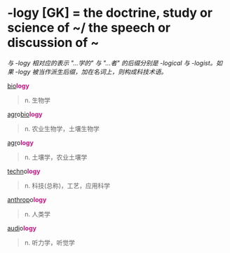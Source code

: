 # -logy [GK] = the doctrine, study or science of ~/ the speech or discussion of ~

*与 -logy 相对应的表示 "...学的" 与 "...者" 的后缀分别是 -logical 与 -logist。如果 -logy 被当作派生后缀，加在名词上，则构成科技术语。*

[bio](_bi_.md)<b style="color: #C71585;">logy</b>
> n. 生物学

[agr](_agr_.md)o[bio](_bi_.md)<b style="color: #C71585;">logy</b>
> n. 农业生物学，土壤生物学

[agr](_agr_.md)o<b style="color: #C71585;">logy</b>
> n. 土壤学，农业土壤学

[techn](_techn_.md)o<b style="color: #C71585;">logy</b>
> n. 科技(总称)，工艺，应用科学

[anthrop](_anthrop_.md)o<b style="color: #C71585;">logy</b>
> n. 人类学

[audi](_aud_.md)o<b style="color: #C71585;">logy</b>
> n. 听力学，听觉学